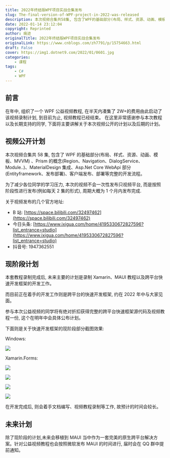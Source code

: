 ```yaml
---
title: 2022年终结版WPF项目实战合集发布
slug: The-final-version-of-WPF-project-in-2022-was-released
description: 本次视频合集共58集, 包含了WPF的基础部分(布局、样式、资源、动画、模板、MVVM) 、Prism的概念(Region、Navigation、DialogService、Module..)、MaterialDesign集成、Asp.Net Core WebApi部分(Entityframework、发布部署)、客户端发布、部署等完整的开发流程。
date: 2022-01-14 23:12:04
copyright: Reprinted
author: 痕迹
originalTitle: 2022年终结版WPF项目实战合集发布
originalLink: https://www.cnblogs.com/zh7791/p/15754663.html
draft: False
cover: https://img1.dotnet9.com/2022/01/0601.jpg
categories: 
    - 课程
tags: 
    - C#
    - WPF
---
```


## 前言

在年中, 组织了一个 WPF 公益视频教程, 在半天内凑集了 2W+的费用由此启动了该视频录制计划, 到目前为止, 视频教程已经结束。
在这里非常感谢参与本次教程以及长期支持的同学, 下面将主要讲解关于本次视频公开的计划以及后期的计划。

## 视频公开计划

本次视频合集共 58 集, 包含了 WPF 的基础部分(布局、样式、资源、动画、模板、MVVM) 、Prism 的概念(Region、Navigation、DialogService、Module..)、MaterialDesign 集成、Asp.Net Core WebApi 部分(Entityframework、发布部署)、客户端发布、部署等完整的开发流程。

为了减少各位同学的学习压力, 本次的视频不会一次性发布只视频平台, 而是按照阶段性进行发布(例如每天 2 集的形式), 周期大概为 1 个月内发布完成.

关于视频发布的几个官方地址:

- B 站: [https://space.bilibili.com/32497462](https://space.bilibili.com/32497462)
- 今日头条: [https://www.ixigua.com/home/4195330672827596?list_entrance=studio](https://www.ixigua.com/home/4195330672827596?list_entrance=studio)
- 抖音号: 1947362551

## 现阶段计划

本套教程录制完成后, 未来主要的计划是录制 Xamarin、MAUI 教程以及跨平台快速开发框架的开发工作。

而目前正在着手的开发工作则是跨平台的快速开发框架, 约在 2022 年中与大家见面。

参与本次公益视频的同学将有绝对折扣获得完整的跨平台快速框架源代码及视频教程一份, 这个在明年中会具体公布计划。

下面则是关于快速开发框架的现阶段部分截图效果:

Windows:

![](https://img1.dotnet9.com/2022/01/0601.jpg)

Xamarin.Forms:

![](https://img1.dotnet9.com/2022/01/0602.png)

![](https://img1.dotnet9.com/2022/01/0603.png)

![](https://img1.dotnet9.com/2022/01/0604.png)

![](https://img1.dotnet9.com/2022/01/0605.png)

在开发完成后, 则会着手文档编写、视频教程录制等工作, 故预计的时间会较长。

## 未来计划

除了现阶段的计划,未来会移植到 MAUI 当中作为一套完美的原生跨平台解决方案。针对公益视频教程也会按照微软发布 MAUI 的时间进行, 届时会在 QQ 群中提前通知。
